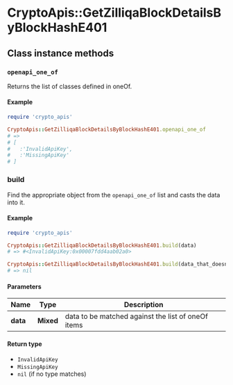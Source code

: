 # CryptoApis::GetZilliqaBlockDetailsByBlockHashE401

## Class instance methods

### `openapi_one_of`

Returns the list of classes defined in oneOf.

#### Example

```ruby
require 'crypto_apis'

CryptoApis::GetZilliqaBlockDetailsByBlockHashE401.openapi_one_of
# =>
# [
#   :'InvalidApiKey',
#   :'MissingApiKey'
# ]
```

### build

Find the appropriate object from the `openapi_one_of` list and casts the data into it.

#### Example

```ruby
require 'crypto_apis'

CryptoApis::GetZilliqaBlockDetailsByBlockHashE401.build(data)
# => #<InvalidApiKey:0x00007fdd4aab02a0>

CryptoApis::GetZilliqaBlockDetailsByBlockHashE401.build(data_that_doesnt_match)
# => nil
```

#### Parameters

| Name | Type | Description |
| ---- | ---- | ----------- |
| **data** | **Mixed** | data to be matched against the list of oneOf items |

#### Return type

- `InvalidApiKey`
- `MissingApiKey`
- `nil` (if no type matches)

